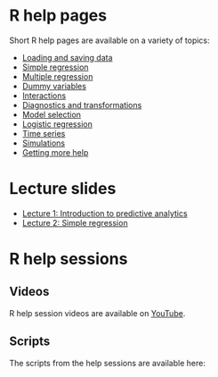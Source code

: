 # R help pages

Short R help pages are available on a variety of topics:

* [Loading and saving data](info-pages/loading-and-saving-data.md)
* [Simple regression](info-pages/simple-regression.md)
* [Multiple regression](info-pages/multiple-regression-basics.md)
* [Dummy variables](info-pages/dummy-variables.md)
* [Interactions](info-pages/interactions.md)
* [Diagnostics and transformations](info-pages/diagnostics-and-transformations.md)
* [Model selection](info-pages/model-selection.md)
* [Logistic regression](info-pages/logistic-regression.md)
* [Time series](info-pages/time-series.md)
* [Simulations](info-pages/simulations.md)
* [Getting more help](info-pages/getting-more-help.md)

# Lecture slides

* [Lecture 1: Introduction to predictive analytics](slides/lecture-01/lecture-01.pdf)
* [Lecture 2: Simple regression](slides/lecture-02/lecture-02.pdf)

# R help sessions

## Videos

R help session videos are available on [YouTube](https://www.youtube.com/channel/UCvAAxbaNx74exieSPKzqUnw).

## Scripts

The scripts from the help sessions are available here:
